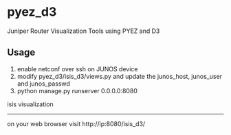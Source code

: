 # pyez_d3

Juniper Router Visualization Tools using PYEZ and D3

Usage
-----

1. enable netconf over ssh on JUNOS device
2. modify pyez_d3/isis_d3/views.py and update the junos_host, junos_user and junos_passwd
3. 	python manage.py runserver 0.0.0.0:8080

isis visualization
_____

on your web browser visit http://ip:8080/isis_d3/

